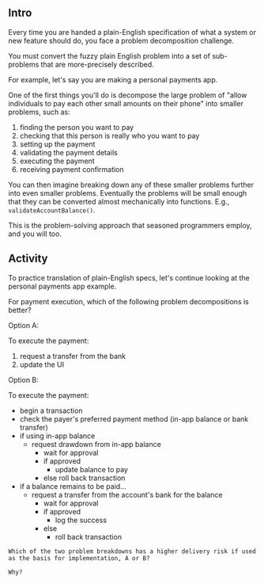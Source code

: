 ## Intro

Every time you are handed a plain-English specification of what a system or new feature should do, you face a problem decomposition challenge.

You must convert the fuzzy plain English problem into a set of sub-problems that are more-precisely described.

For example, let's say you are making a personal payments app.

One of the first things you'll do is decompose the large problem of "allow individuals to pay each other small amounts on their phone" into smaller problems, such as:

1. finding the person you want to pay
1. checking that this person is really who you want to pay
1. setting up the payment
1. validating the payment details
1. executing the payment
1. receiving payment confirmation

You can then imagine breaking down any of these smaller problems further into even smaller problems. Eventually the problems will be small enough that they can be converted almost mechanically into functions. E.g., `validateAccountBalance()`.

This is the problem-solving approach that seasoned programmers employ, and you will too.

## Activity

To practice translation of plain-English specs, let's continue looking at the personal payments app example.

For payment execution, which of the following problem decompositions is better?

Option A:

To execute the payment:

1. request a transfer from the bank
1. update the UI

Option B:

To execute the payment:

* begin a transaction
* check the payer's preferred payment method (in-app balance or bank transfer)
* if using in-app balance
    * request drawdown from in-app balance
        * wait for approval
        * if approved
            * update balance to pay
        * else
            roll back transaction
* if a balance remains to be paid...
    * request a transfer from the account's bank for the balance
        * wait for approval
        * if approved
            * log the success
        * else
            * roll back transaction


```
Which of the two problem breakdowns has a higher delivery risk if used as the basis for implementation, A or B?

Why?
```